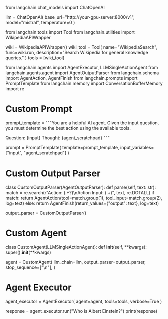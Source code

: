 from langchain.chat_models import ChatOpenAI

llm = ChatOpenAI(
    base_url="http://your-gpu-server:8000/v1",
    model="mistral",
    temperature=0
)


from langchain.tools import Tool
from langchain.utilities import WikipediaAPIWrapper

wiki = WikipediaAPIWrapper()
wiki_tool = Tool(
    name="WikipediaSearch",
    func=wiki.run,
    description="Search Wikipedia for general knowledge queries."
)
tools = [wiki_tool]


from langchain.agents import AgentExecutor, LLMSingleActionAgent
from langchain.agents.agent import AgentOutputParser
from langchain.schema import AgentAction, AgentFinish
from langchain.prompts import PromptTemplate
from langchain.memory import ConversationBufferMemory
import re

# Custom Prompt
prompt_template = """You are a helpful AI agent. Given the input question, you must determine the best action using the available tools.

Question: {input}
Thought: {agent_scratchpad}
"""

prompt = PromptTemplate(
    template=prompt_template, input_variables=["input", "agent_scratchpad"]
)

# Custom Output Parser
class CustomOutputParser(AgentOutputParser):
    def parse(self, text: str):
        match = re.search(r"Action: (.+?)\nAction Input: (.+)", text, re.DOTALL)
        if match:
            return AgentAction(tool=match.group(1), tool_input=match.group(2), log=text)
        else:
            return AgentFinish(return_values={"output": text}, log=text)

output_parser = CustomOutputParser()

# Custom Agent
class CustomAgent(LLMSingleActionAgent):
    def __init__(self, **kwargs):
        super().__init__(**kwargs)

agent = CustomAgent(
    llm_chain=llm,
    output_parser=output_parser,
    stop_sequence=["\n"],
)

# Agent Executor
agent_executor = AgentExecutor(
    agent=agent,
    tools=tools,
    verbose=True
)


response = agent_executor.run("Who is Albert Einstein?")
print(response)


